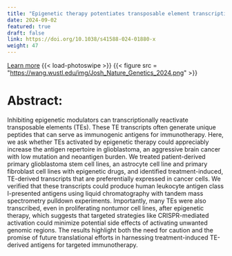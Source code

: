 ```yaml
---
title: "Epigenetic therapy potentiates transposable element transcription to create tumor-enriched antigens in glioblastoma cells"
date: 2024-09-02
featured: true
draft: false
link: https://doi.org/10.1038/s41588-024-01880-x
weight: 47
---
```


[Learn more](https://doi.org/10.1038/s41588-024-01880-x)
{{< load-photoswipe >}}
{{< figure src = "https://wang.wustl.edu/img/Josh_Nature_Genetics_2024.png" >}}

# Abstract:

Inhibiting epigenetic modulators can transcriptionally reactivate transposable elements (TEs). These TE transcripts often generate unique peptides that can serve as immunogenic antigens for immunotherapy. Here, we ask whether TEs activated by epigenetic therapy could appreciably increase the antigen repertoire in glioblastoma, an aggressive brain cancer with low mutation and neoantigen burden. We treated patient-derived primary glioblastoma stem cell lines, an astrocyte cell line and primary fibroblast cell lines with epigenetic drugs, and identified treatment-induced, TE-derived transcripts that are preferentially expressed in cancer cells. We verified that these transcripts could produce human leukocyte antigen class I-presented antigens using liquid chromatography with tandem mass spectrometry pulldown experiments. Importantly, many TEs were also transcribed, even in proliferating nontumor cell lines, after epigenetic therapy, which suggests that targeted strategies like CRISPR-mediated activation could minimize potential side effects of activating unwanted genomic regions. The results highlight both the need for caution and the promise of future translational efforts in harnessing treatment-induced TE-derived antigens for targeted immunotherapy.
